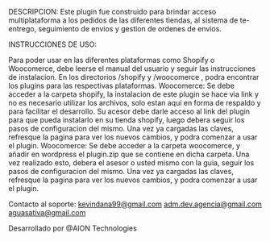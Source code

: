 DESCRIPCION:
Este plugin fue construido para brindar acceso multiplataforma a los pedidos de las diferentes tiendas, al sistema de te-entrego, seguimiento de envios y gestion de ordenes de envios.

INSTRUCCIONES DE USO:

Para poder usar en las diferentes plataformas como Shopify o Woocomerce, debe leerse el manual del usuario y seguir las instrucciones de instalacion.
En los directorios /shopify y /woocomerce , podra encontrar los plugins para las respectivas plataformas.
Woocomerce:
Se debe acceder a la carpeta shopify, la instalacion de este plugin se hace via link y no es necesario utilizar los archivos, solo estan aqui en forma de respaldo y para facilitar el desarrollo.
Su acesor debe darle acceso al link del plugin para que pueda instalarlo en su tienda shopify, luego debera seguir los pasos de configuracion del mismo.
Una vez ya cargadas las claves, refresque la pagina para ver los nuevos cambios, y podra comenzar a usar el plugin.
Woocomerce:
Se debe acceder a la carpeta woocomerce, y añadir en wordpress el plugin.zip que se contiene en dicha carpeta.
Una vez realizado esto, debera el asesor o usted mismo con la guia, seguir los pasos de configuracion del mismo.
Una vez ya cargadas las claves, refresque la pagina para ver los nuevos cambios, y podra comenzar a usar el plugin.

Contacto al soporte: 
kevindana99@gmail.com
adm.dev.agencia@gmail.com
aguasativa@gmail.com 

Desarrollado por @AION Technologies
